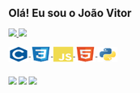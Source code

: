 ## Olá! Eu sou o João Vitor

<div>
  <a href="https://github.com/joaovsz">
  <img height="170em" src="https://github-readme-stats.vercel.app/api?username=joaovsz&show_icons=false&theme=synthwave&title_color=#930CF7&bg_color=111111&include_all_commits=true&count_private=true"/>
  <img height="170em" src="https://github-readme-stats.vercel.app/api/top-langs/?username=joaovsz&layout=compact&langs_count=7&theme=synthwave&title_color=#930CF7&bg_color=111111"/>
</div>

 <div style="display: inline_block"><br>
  
  <img align="center" alt="joaovsz-C" height="30" width="40" src="https://raw.githubusercontent.com/devicons/devicon/master/icons/c/c-plain.svg">
  <img align="center" alt="joaovsz-Css3" height="30" width="40" src="https://raw.githubusercontent.com/devicons/devicon/master/icons/css3/css3-original.svg">
 <img align="center" alt="joaovsz-Js" height="30" width="40" src="https://raw.githubusercontent.com/devicons/devicon/master/icons/javascript/javascript-plain.svg">
 <img align="center" alt="joaovsz-html5" height="30" width="40" src="https://raw.githubusercontent.com/devicons/devicon/master/icons/html5/html5-original.svg">
 <img align="center" alt="joaovsz-Css3" height="30" width="40" src="https://raw.githubusercontent.com/devicons/devicon/master/icons/python/python-original.svg">
 </div>
 
 ##

<div
    <a href="https://www.instagram.com/joao.vsz/" target="_blank"><img src="https://img.shields.io/badge/-Instagram-ffdb58?style=for-the-badge&logo=instagram&logoColor=white" target="_blank"></a>
 <a href="https://www.linkedin.com/in/joao-vitorsouza/" target="_blank"><img src="https://img.shields.io/badge/LinkedIn-0077B5?style=for-the-badge&logo=linkedin&logoColor=white" target="_blank"></a>
<a href="joaovitor1713coin@gmail.com" target="_blank"><img src="https://img.shields.io/badge/Gmail-D14836?style=for-the-badge&logo=gmail&logoColor=white" target="_blank"></a>

 </div>
 

